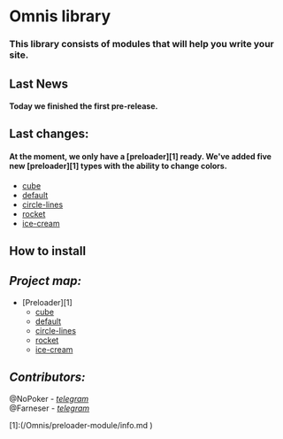 # Omnis library
### This library consists of modules that will help you write your site.
## Last News
#### Today we finished the first pre-release.
## Last changes:
#### At the moment, we only have a [preloader][1] ready. We've added five new [preloader][1] types with the ability to change colors.
- [cube]()
- [default]()
- [circle-lines]()
- [rocket]()
- [ice-cream]()

## How to install

## *Project map:*
- [Preloader][1]
  - [cube]()
  - [default]()
  - [circle-lines]()
  - [rocket]()
  - [ice-cream]()

## *Contributors:*
 @NoPoker - *[telegram](https://t.me/No_Poker)*
<br> @Farneser - *[telegram](https://t.me/farneser)*

[1]:(/Omnis/preloader-module/info.md )
